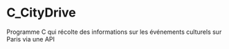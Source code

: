 # C_CityDrive
Programme C qui récolte des informations sur les événements culturels sur Paris via une API
